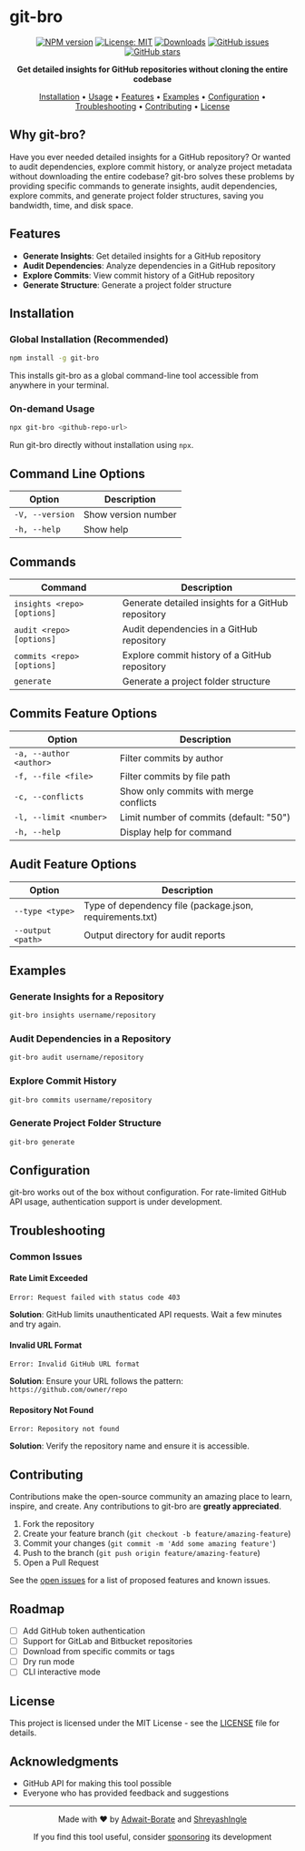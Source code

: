 # git-bro

<div align="center">

[![NPM version](https://img.shields.io/npm/v/git-bro.svg)](https://www.npmjs.com/package/git-bro)
[![License: MIT](https://img.shields.io/badge/License-MIT-blue.svg)](LICENSE)
[![Downloads](https://img.shields.io/npm/dm/git-ripper.svg)](https://www.npmjs.com/package/git-bro)
[![GitHub issues](https://img.shields.io/github/issues/Adwait-Borate/git-bro.svg)](https://github.com/Adwait-Borate/git-bro/issues)
[![GitHub stars](https://img.shields.io/github/stars/Adwait-Borate/git-bro.svg)](https://github.com/Adwait-Borate/git-bro/stargazers)

**Get detailed insights for GitHub repositories without cloning the entire codebase**

[Installation](#installation) •
[Usage](#usage) •
[Features](#features) •
[Examples](#examples) •
[Configuration](#configuration) •
[Troubleshooting](#troubleshooting) •
[Contributing](#contributing) •
[License](#license)

</div>

## Why git-bro?

Have you ever needed detailed insights for a GitHub repository? Or wanted to audit dependencies, explore commit history, or analyze project metadata without downloading the entire codebase? git-bro solves these problems by providing specific commands to generate insights, audit dependencies, explore commits, and generate project folder structures, saving you bandwidth, time, and disk space.

## Features

- **Generate Insights**: Get detailed insights for a GitHub repository
- **Audit Dependencies**: Analyze dependencies in a GitHub repository
- **Explore Commits**: View commit history of a GitHub repository
- **Generate Structure**: Generate a project folder structure

## Installation

### Global Installation (Recommended)

```bash
npm install -g git-bro
```

This installs git-bro as a global command-line tool accessible from anywhere in your terminal.

### On-demand Usage

```bash
npx git-bro <github-repo-url>
```

Run git-bro directly without installation using `npx`.

## Command Line Options

| Option          | Description         |
| --------------- | ------------------- |
| `-V, --version` | Show version number |
| `-h, --help`    | Show help           |

## Commands

| Command                     | Description                                        |
| --------------------------- | -------------------------------------------------- |
| `insights <repo> [options] ` | Generate detailed insights for a GitHub repository |
| `audit <repo> [options] `    | Audit dependencies in a GitHub repository          |
| `commits <repo> [options]`  | Explore commit history of a GitHub repository      |
| `generate`                  | Generate a project folder structure                |

## Commits Feature Options

| Option              | Description                                  |
| ------------------- | -------------------------------------------- |
| `-a, --author <author>` | Filter commits by author                     |
| `-f, --file <file>`      | Filter commits by file path                   |
| `-c, --conflicts`        | Show only commits with merge conflicts        |
| `-l, --limit <number>`   | Limit number of commits (default: "50")       |
| `-h, --help`             | Display help for command                      |

## Audit Feature Options

| Option              | Description                                  |
| ------------------- | -------------------------------------------- |
| `--type <type>`     | Type of dependency file (package.json, requirements.txt) |
| `--output <path>`   | Output directory for audit reports           |


## Examples

### Generate Insights for a Repository

```bash
git-bro insights username/repository
```

### Audit Dependencies in a Repository

```bash
git-bro audit username/repository
```

### Explore Commit History

```bash
git-bro commits username/repository
```

### Generate Project Folder Structure

```bash
git-bro generate
```

## Configuration

git-bro works out of the box without configuration. For rate-limited GitHub API usage, authentication support is under development.

## Troubleshooting

### Common Issues

#### Rate Limit Exceeded

```
Error: Request failed with status code 403
```

**Solution**: GitHub limits unauthenticated API requests. Wait a few minutes and try again.

#### Invalid URL Format

```
Error: Invalid GitHub URL format
```

**Solution**: Ensure your URL follows the pattern: `https://github.com/owner/repo`

#### Repository Not Found

```
Error: Repository not found
```

**Solution**: Verify the repository name and ensure it is accessible.

## Contributing

Contributions make the open-source community an amazing place to learn, inspire, and create. Any contributions to git-bro are **greatly appreciated**.

1. Fork the repository
2. Create your feature branch (`git checkout -b feature/amazing-feature`)
3. Commit your changes (`git commit -m 'Add some amazing feature'`)
4. Push to the branch (`git push origin feature/amazing-feature`)
5. Open a Pull Request

See the [open issues](https://github.com/Adwait-Borate/git-bro/issues) for a list of proposed features and known issues.

## Roadmap

- [ ] Add GitHub token authentication
- [ ] Support for GitLab and Bitbucket repositories
- [ ] Download from specific commits or tags
- [ ] Dry run mode
- [ ] CLI interactive mode

## License

This project is licensed under the MIT License - see the [LICENSE](LICENSE) file for details.

## Acknowledgments

- GitHub API for making this tool possible
- Everyone who has provided feedback and suggestions

---

<div align="center">
<p>Made with ❤️ by <a href="https://github.com/Adwait-Borate">Adwait-Borate</a> and <a href="https://github.com/ShreyashIngle">ShreyashIngle</a></p>
<p>If you find this tool useful, consider <a href="https://github.com/sponsors/Adwait-Borate">sponsoring</a> its development</p>
</div>
